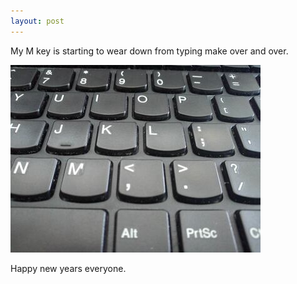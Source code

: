 ```yaml
---
layout: post
---
```


My M key is starting to wear down from typing make over and over.

![RIP](/images/mkey/mkey2.jpg)

Happy new years everyone.
